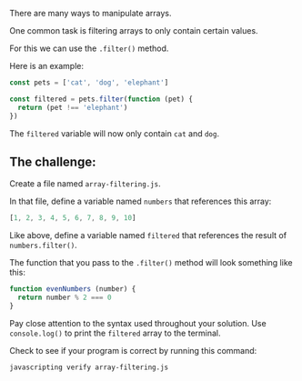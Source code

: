 There are many ways to manipulate arrays.

One common task is filtering arrays to only contain certain values.

For this we can use the `.filter()` method.

Here is an example:

```js
const pets = ['cat', 'dog', 'elephant']

const filtered = pets.filter(function (pet) {
  return (pet !== 'elephant')
})
```

The `filtered` variable will now only contain `cat` and `dog`.

## The challenge:

Create a file named `array-filtering.js`.

In that file, define a variable named `numbers` that references this array:

```js
[1, 2, 3, 4, 5, 6, 7, 8, 9, 10]
```

Like above, define a variable named `filtered` that references the result of `numbers.filter()`.

The function that you pass to the `.filter()` method will look something like this:

```js
function evenNumbers (number) {
  return number % 2 === 0
}
```

Pay close attention to the syntax used throughout your solution. Use `console.log()` to print the `filtered` array to the terminal.

Check to see if your program is correct by running this command:

```bash
javascripting verify array-filtering.js
```
